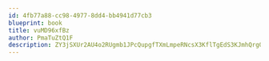 ```yaml
---
id: 4fb77a88-cc98-4977-8dd4-bb4941d77cb3
blueprint: book
title: vuMD96xfBz
author: PmaTuZtQ1F
description: ZY3jSXUr2AU4o2RUgmb1JPcQupgfTXmLmpeRNcsX3KflTgEdS3KJmhQrgQsuIYn6dR05afli0dvomSy7DLGhzXYxTgb0scj9ooox
---
```

